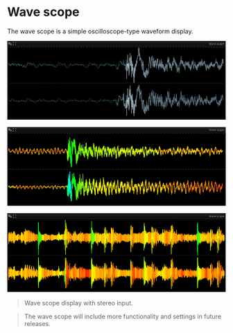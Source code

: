 # Wave scope
The wave scope is a simple oscilloscope-type waveform display.

![](include/WaveScope02.png)

![](include/WaveScope03.png)

![](include/WaveScope01.png)

> Wave scope display with stereo input.

>The wave scope will include more functionality and settings in future releases.


